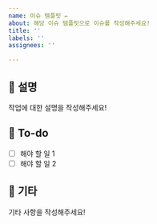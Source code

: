 ```yaml
---
name: 이슈 템플릿 ✏️
about: 해당 이슈 템플릿으로 이슈를 작성해주세요!
title: ''
labels: ''
assignees: ''

---
```


## 📄 설명
작업에 대한 설명을 작성해주세요!

## 📝 To-do
- [ ] 해야 할 일 1
- [ ] 해야 할 일 2 

## 🎸 기타
기타 사항을 작성해주세요!
